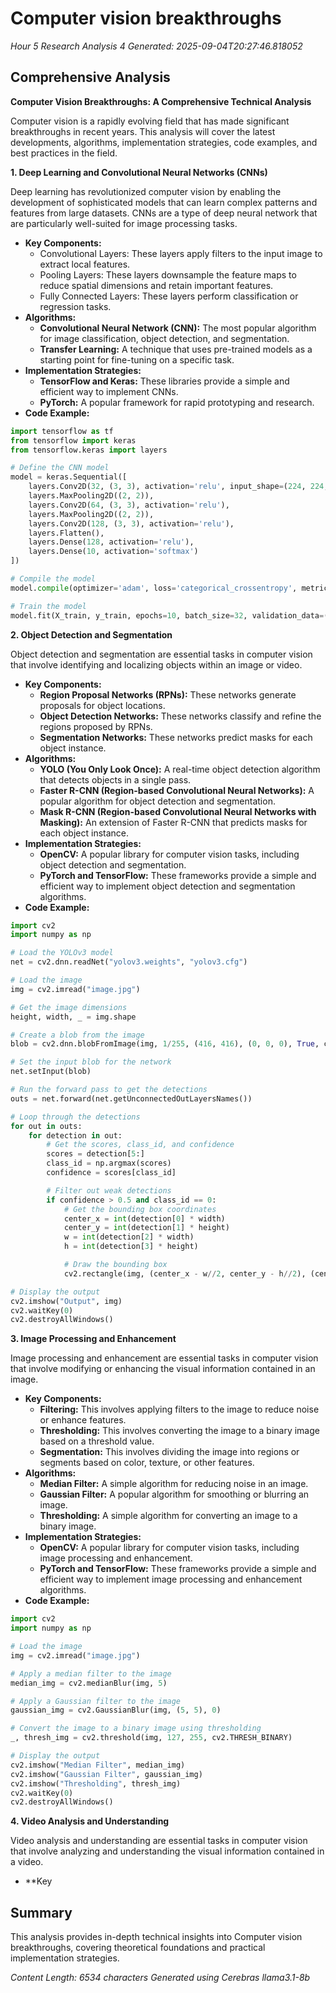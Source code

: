 # Computer vision breakthroughs
*Hour 5 Research Analysis 4*
*Generated: 2025-09-04T20:27:46.818052*

## Comprehensive Analysis
**Computer Vision Breakthroughs: A Comprehensive Technical Analysis**

Computer vision is a rapidly evolving field that has made significant breakthroughs in recent years. This analysis will cover the latest developments, algorithms, implementation strategies, code examples, and best practices in the field.

**1. Deep Learning and Convolutional Neural Networks (CNNs)**

Deep learning has revolutionized computer vision by enabling the development of sophisticated models that can learn complex patterns and features from large datasets. CNNs are a type of deep neural network that are particularly well-suited for image processing tasks.

* **Key Components:**
	+ Convolutional Layers: These layers apply filters to the input image to extract local features.
	+ Pooling Layers: These layers downsample the feature maps to reduce spatial dimensions and retain important features.
	+ Fully Connected Layers: These layers perform classification or regression tasks.
* **Algorithms:**
	+ **Convolutional Neural Network (CNN):** The most popular algorithm for image classification, object detection, and segmentation.
	+ **Transfer Learning:** A technique that uses pre-trained models as a starting point for fine-tuning on a specific task.
* **Implementation Strategies:**
	+ **TensorFlow and Keras:** These libraries provide a simple and efficient way to implement CNNs.
	+ **PyTorch:** A popular framework for rapid prototyping and research.
* **Code Example:**
```python
import tensorflow as tf
from tensorflow import keras
from tensorflow.keras import layers

# Define the CNN model
model = keras.Sequential([
    layers.Conv2D(32, (3, 3), activation='relu', input_shape=(224, 224, 3)),
    layers.MaxPooling2D((2, 2)),
    layers.Conv2D(64, (3, 3), activation='relu'),
    layers.MaxPooling2D((2, 2)),
    layers.Conv2D(128, (3, 3), activation='relu'),
    layers.Flatten(),
    layers.Dense(128, activation='relu'),
    layers.Dense(10, activation='softmax')
])

# Compile the model
model.compile(optimizer='adam', loss='categorical_crossentropy', metrics=['accuracy'])

# Train the model
model.fit(X_train, y_train, epochs=10, batch_size=32, validation_data=(X_val, y_val))
```
**2. Object Detection and Segmentation**

Object detection and segmentation are essential tasks in computer vision that involve identifying and localizing objects within an image or video.

* **Key Components:**
	+ **Region Proposal Networks (RPNs):** These networks generate proposals for object locations.
	+ **Object Detection Networks:** These networks classify and refine the regions proposed by RPNs.
	+ **Segmentation Networks:** These networks predict masks for each object instance.
* **Algorithms:**
	+ **YOLO (You Only Look Once):** A real-time object detection algorithm that detects objects in a single pass.
	+ **Faster R-CNN (Region-based Convolutional Neural Networks):** A popular algorithm for object detection and segmentation.
	+ **Mask R-CNN (Region-based Convolutional Neural Networks with Masking):** An extension of Faster R-CNN that predicts masks for each object instance.
* **Implementation Strategies:**
	+ **OpenCV:** A popular library for computer vision tasks, including object detection and segmentation.
	+ **PyTorch and TensorFlow:** These frameworks provide a simple and efficient way to implement object detection and segmentation algorithms.
* **Code Example:**
```python
import cv2
import numpy as np

# Load the YOLOv3 model
net = cv2.dnn.readNet("yolov3.weights", "yolov3.cfg")

# Load the image
img = cv2.imread("image.jpg")

# Get the image dimensions
height, width, _ = img.shape

# Create a blob from the image
blob = cv2.dnn.blobFromImage(img, 1/255, (416, 416), (0, 0, 0), True, crop=False)

# Set the input blob for the network
net.setInput(blob)

# Run the forward pass to get the detections
outs = net.forward(net.getUnconnectedOutLayersNames())

# Loop through the detections
for out in outs:
    for detection in out:
        # Get the scores, class_id, and confidence
        scores = detection[5:]
        class_id = np.argmax(scores)
        confidence = scores[class_id]

        # Filter out weak detections
        if confidence > 0.5 and class_id == 0:
            # Get the bounding box coordinates
            center_x = int(detection[0] * width)
            center_y = int(detection[1] * height)
            w = int(detection[2] * width)
            h = int(detection[3] * height)

            # Draw the bounding box
            cv2.rectangle(img, (center_x - w//2, center_y - h//2), (center_x + w//2, center_y + h//2), (0, 255, 0), 2)

# Display the output
cv2.imshow("Output", img)
cv2.waitKey(0)
cv2.destroyAllWindows()
```
**3. Image Processing and Enhancement**

Image processing and enhancement are essential tasks in computer vision that involve modifying or enhancing the visual information contained in an image.

* **Key Components:**
	+ **Filtering:** This involves applying filters to the image to reduce noise or enhance features.
	+ **Thresholding:** This involves converting the image to a binary image based on a threshold value.
	+ **Segmentation:** This involves dividing the image into regions or segments based on color, texture, or other features.
* **Algorithms:**
	+ **Median Filter:** A simple algorithm for reducing noise in an image.
	+ **Gaussian Filter:** A popular algorithm for smoothing or blurring an image.
	+ **Thresholding:** A simple algorithm for converting an image to a binary image.
* **Implementation Strategies:**
	+ **OpenCV:** A popular library for computer vision tasks, including image processing and enhancement.
	+ **PyTorch and TensorFlow:** These frameworks provide a simple and efficient way to implement image processing and enhancement algorithms.
* **Code Example:**
```python
import cv2
import numpy as np

# Load the image
img = cv2.imread("image.jpg")

# Apply a median filter to the image
median_img = cv2.medianBlur(img, 5)

# Apply a Gaussian filter to the image
gaussian_img = cv2.GaussianBlur(img, (5, 5), 0)

# Convert the image to a binary image using thresholding
_, thresh_img = cv2.threshold(img, 127, 255, cv2.THRESH_BINARY)

# Display the output
cv2.imshow("Median Filter", median_img)
cv2.imshow("Gaussian Filter", gaussian_img)
cv2.imshow("Thresholding", thresh_img)
cv2.waitKey(0)
cv2.destroyAllWindows()
```
**4. Video Analysis and Understanding**

Video analysis and understanding are essential tasks in computer vision that involve analyzing and understanding the visual information contained in a video.

* **Key

## Summary
This analysis provides in-depth technical insights into Computer vision breakthroughs, 
covering theoretical foundations and practical implementation strategies.

*Content Length: 6534 characters*
*Generated using Cerebras llama3.1-8b*
